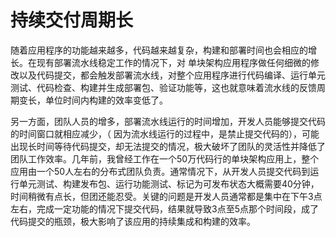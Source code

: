 # 持续交付周期长

   随着应用程序的功能越来越多，代码越来越复杂，构建和部署时间也会相应的增长。在现有部署流水线稳定工作的情况下，对
单块架构应用程序做任何细微的修改以及代码提交，都会触发部署流水线，对整个应用程序进行代码编译、运行单元测试、代码检查、构建并生成部署包、验证功能等，这也就意味着流水线的反馈周期变长，单位时间内构建的效率变低了。

   另一方面，团队人员的增多，部署流水线运行的时间增加，开发人员能够提交代码的时间窗口就相应减少，（
因为流水线运行的过程中，是禁止提交代码的），可能出现长时间等待代码提交，却无法提交的情况，极大破坏了团队的灵活性并降低了团队工作效率。几年前，我曾经工作在一个50万代码行的单块架构应用上，整个应用由一个50人左右的分布式团队负责。通常情况下，从开发人员提交代码到运行单元测试、构建发布包、运行功能测试、标记为可发布状态大概需要40分钟，时间稍微有点长，但团还能忍受。关键的问题是开发人员通常都是集中在下午3点左右，完成一定功能的情况下提交代码，结果就导致3点至5点那个时间段，成了代码提交的瓶颈，极大影响了该应用的持续集成和构建的效率。